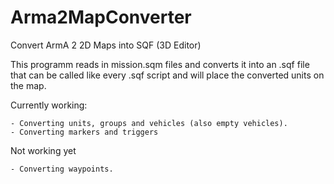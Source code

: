 Arma2MapConverter
=================

Convert ArmA 2 2D Maps into SQF (3D Editor)

This programm reads in mission.sqm files and converts it into an .sqf file 
that can be called like every .sqf script and will place the converted units on the map.

Currently working:

	- Converting units, groups and vehicles (also empty vehicles).
	- Converting markers and triggers
	
Not working yet

	- Converting waypoints.
	
